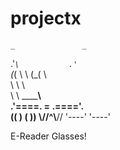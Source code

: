 # projectx

    _               _
  .'_`\           .' `\
 (_( \ \         (_( \ \
      \ \             \ \
       \ \ ____________\ \
        \.'====. = .===='.\
        ((      ) (      ))
         \\____//^\\____//
          '----'   '----'
          
E-Reader Glasses!

